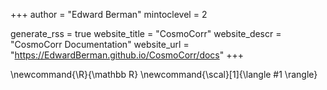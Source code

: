 <!--
Add here global page variables to use throughout your website.
-->
+++
author = "Edward Berman"
mintoclevel = 2

generate_rss = true
website_title = "CosmoCorr"
website_descr = "CosmoCorr Documentation"
website_url   = "https://EdwardBerman.github.io/CosmoCorr/docs"
+++

<!--
Add here global latex commands to use throughout your pages.
-->
\newcommand{\R}{\mathbb R}
\newcommand{\scal}[1]{\langle #1 \rangle}
